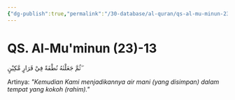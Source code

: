 ```yaml
---
{"dg-publish":true,"permalink":"/30-database/al-quran/qs-al-mu-minun-23-13/"}
---
```



# QS. Al-Mu'minun (23)-13
ثُمَّ جَعَلْنٰهُ نُطْفَةً فِيْ قَرَارٍ مَّكِيْنٍ ۖ

Artinya: *"Kemudian Kami menjadikannya air mani (yang disimpan) dalam tempat yang kokoh (rahim)."*
